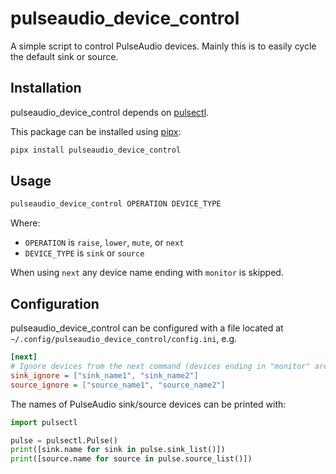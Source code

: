 # pulseaudio_device_control

A simple script to control PulseAudio devices.
Mainly this is to easily cycle the default sink or source.

## Installation

pulseaudio\_device\_control depends on [pulsectl](https://github.com/mk-fg/python-pulse-control).

This package can be installed using [pipx](https://pipx.pypa.io/stable/installation/):

```bash
pipx install pulseaudio_device_control
```

## Usage

```bash
pulseaudio_device_control OPERATION DEVICE_TYPE
```

Where:

- `OPERATION` is `raise`, `lower`, `mute`, or `next`
- `DEVICE_TYPE` is `sink` or `source`

When using `next` any device name ending with `monitor` is skipped.

## Configuration

pulseaudio_device_control can be configured with a file located at `~/.config/pulseaudio_device_control/config.ini`,
e.g.

```ini
[next]
# Ignore devices from the next command (devices ending in "monitor" are always ignored)
sink_ignore = ["sink_name1", "sink_name2"]
source_ignore = ["source_name1", "source_name2"]
```

The names of PulseAudio sink/source devices can be printed with:

```python
import pulsectl

pulse = pulsectl.Pulse()
print([sink.name for sink in pulse.sink_list()])
print([source.name for source in pulse.source_list()])
```
